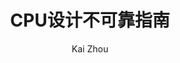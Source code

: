 ---
layout:       post
title:        "CPU设计不可靠指南"
author:       "Kai Zhou"
header-style: text
catalog:      true
tags:
    - CPU
    - Guide
---